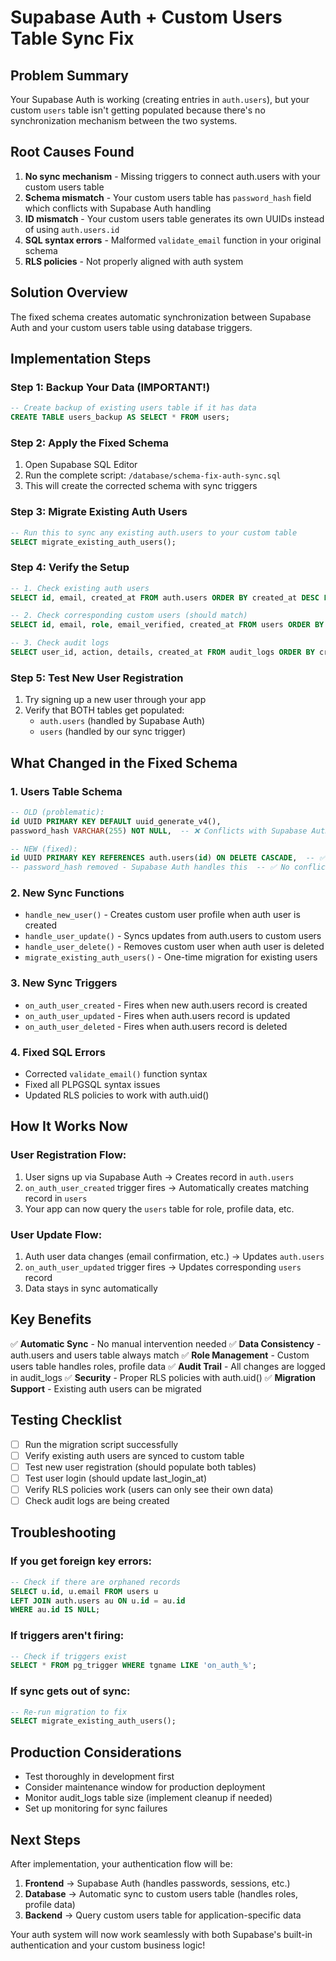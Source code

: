 # Supabase Auth + Custom Users Table Sync Fix

## Problem Summary
Your Supabase Auth is working (creating entries in `auth.users`), but your custom `users` table isn't getting populated because there's no synchronization mechanism between the two systems.

## Root Causes Found
1. **No sync mechanism** - Missing triggers to connect auth.users with your custom users table
2. **Schema mismatch** - Your custom users table has `password_hash` field which conflicts with Supabase Auth handling
3. **ID mismatch** - Your custom users table generates its own UUIDs instead of using `auth.users.id`
4. **SQL syntax errors** - Malformed `validate_email` function in your original schema
5. **RLS policies** - Not properly aligned with auth system

## Solution Overview
The fixed schema creates automatic synchronization between Supabase Auth and your custom users table using database triggers.

## Implementation Steps

### Step 1: Backup Your Data (IMPORTANT!)
```sql
-- Create backup of existing users table if it has data
CREATE TABLE users_backup AS SELECT * FROM users;
```

### Step 2: Apply the Fixed Schema
1. Open Supabase SQL Editor
2. Run the complete script: `/database/schema-fix-auth-sync.sql`
3. This will create the corrected schema with sync triggers

### Step 3: Migrate Existing Auth Users
```sql
-- Run this to sync any existing auth.users to your custom table
SELECT migrate_existing_auth_users();
```

### Step 4: Verify the Setup
```sql
-- 1. Check existing auth users
SELECT id, email, created_at FROM auth.users ORDER BY created_at DESC LIMIT 5;

-- 2. Check corresponding custom users (should match)
SELECT id, email, role, email_verified, created_at FROM users ORDER BY created_at DESC LIMIT 5;

-- 3. Check audit logs
SELECT user_id, action, details, created_at FROM audit_logs ORDER BY created_at DESC LIMIT 10;
```

### Step 5: Test New User Registration
1. Try signing up a new user through your app
2. Verify that BOTH tables get populated:
   - `auth.users` (handled by Supabase Auth)
   - `users` (handled by our sync trigger)

## What Changed in the Fixed Schema

### 1. Users Table Schema
```sql
-- OLD (problematic):
id UUID PRIMARY KEY DEFAULT uuid_generate_v4(),
password_hash VARCHAR(255) NOT NULL,  -- ❌ Conflicts with Supabase Auth

-- NEW (fixed):
id UUID PRIMARY KEY REFERENCES auth.users(id) ON DELETE CASCADE,  -- ✅ Syncs with auth
-- password_hash removed - Supabase Auth handles this  -- ✅ No conflicts
```

### 2. New Sync Functions
- `handle_new_user()` - Creates custom user profile when auth user is created
- `handle_user_update()` - Syncs updates from auth.users to custom users
- `handle_user_delete()` - Removes custom user when auth user is deleted
- `migrate_existing_auth_users()` - One-time migration for existing users

### 3. New Sync Triggers
- `on_auth_user_created` - Fires when new auth.users record is created
- `on_auth_user_updated` - Fires when auth.users record is updated
- `on_auth_user_deleted` - Fires when auth.users record is deleted

### 4. Fixed SQL Errors
- Corrected `validate_email()` function syntax
- Fixed all PLPGSQL syntax issues
- Updated RLS policies to work with auth.uid()

## How It Works Now

### User Registration Flow:
1. User signs up via Supabase Auth → Creates record in `auth.users`
2. `on_auth_user_created` trigger fires → Automatically creates matching record in `users`
3. Your app can now query the `users` table for role, profile data, etc.

### User Update Flow:
1. Auth user data changes (email confirmation, etc.) → Updates `auth.users`
2. `on_auth_user_updated` trigger fires → Updates corresponding `users` record
3. Data stays in sync automatically

## Key Benefits
✅ **Automatic Sync** - No manual intervention needed
✅ **Data Consistency** - auth.users and users table always match
✅ **Role Management** - Custom users table handles roles, profile data
✅ **Audit Trail** - All changes are logged in audit_logs
✅ **Security** - Proper RLS policies with auth.uid()
✅ **Migration Support** - Existing auth users can be migrated

## Testing Checklist
- [ ] Run the migration script successfully
- [ ] Verify existing auth users are synced to custom table
- [ ] Test new user registration (should populate both tables)
- [ ] Test user login (should update last_login_at)
- [ ] Verify RLS policies work (users can only see their own data)
- [ ] Check audit logs are being created

## Troubleshooting

### If you get foreign key errors:
```sql
-- Check if there are orphaned records
SELECT u.id, u.email FROM users u
LEFT JOIN auth.users au ON u.id = au.id
WHERE au.id IS NULL;
```

### If triggers aren't firing:
```sql
-- Check if triggers exist
SELECT * FROM pg_trigger WHERE tgname LIKE 'on_auth_%';
```

### If sync gets out of sync:
```sql
-- Re-run migration to fix
SELECT migrate_existing_auth_users();
```

## Production Considerations
- Test thoroughly in development first
- Consider maintenance window for production deployment
- Monitor audit_logs table size (implement cleanup if needed)
- Set up monitoring for sync failures

## Next Steps
After implementation, your authentication flow will be:
1. **Frontend** → Supabase Auth (handles passwords, sessions, etc.)
2. **Database** → Automatic sync to custom users table (handles roles, profile data)
3. **Backend** → Query custom users table for application-specific data

Your auth system will now work seamlessly with both Supabase's built-in authentication and your custom business logic!